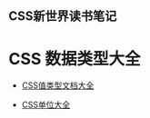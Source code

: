 ## CSS新世界读书笔记


# CSS 数据类型大全

* [CSS值类型文档大全](https://www.zhangxinxu.com/wordpress/2019/11/css-value-type/)

* [CSS单位大全](https://www.zhangxinxu.com/wordpress/2011/03/css-css3-unit-units/)